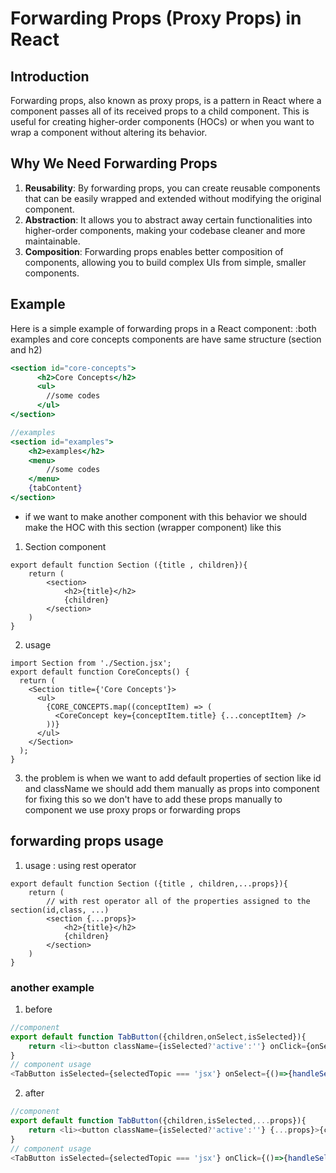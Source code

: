# Forwarding Props (Proxy Props) in React

## Introduction

Forwarding props, also known as proxy props, is a pattern in React where a component passes all of its received props to a child component. This is useful for creating higher-order components (HOCs) or when you want to wrap a component without altering its behavior.

## Why We Need Forwarding Props

1. **Reusability**: By forwarding props, you can create reusable components that can be easily wrapped and extended without modifying the original component.
2. **Abstraction**: It allows you to abstract away certain functionalities into higher-order components, making your codebase cleaner and more maintainable.
3. **Composition**: Forwarding props enables better composition of components, allowing you to build complex UIs from simple, smaller components.

## Example

Here is a simple example of forwarding props in a React component:
:both examples and core concepts components are have same structure (section and h2)
```jsx
<section id="core-concepts">
      <h2>Core Concepts</h2>
      <ul>
        //some codes
      </ul>
</section>

//examples
<section id="examples">
    <h2>examples</h2>
    <menu> 
        //some codes
    </menu>
    {tabContent}
</section>
```
* if we want to make another component with this behavior we should make the HOC with this section (wrapper component) like this 
1. Section component 
```JS
export default function Section ({title , children}){
    return (
        <section>
            <h2>{title}</h2>
            {children}
        </section>
    )
}
```
2. usage 
```JS
import Section from './Section.jsx';
export default function CoreConcepts() {
  return (
    <Section title={'Core Concepts'}>
      <ul>
        {CORE_CONCEPTS.map((conceptItem) => (
          <CoreConcept key={conceptItem.title} {...conceptItem} />
        ))}
      </ul>
    </Section>
  );
}
```
3. the problem is when we want to add default properties of section like id and className we should add them manually as props into component for fixing this so we don't have to add these props manually to component we use proxy props or forwarding props 

## forwarding props usage 

1. usage : using rest operator 
```JS
export default function Section ({title , children,...props}){
    return (
        // with rest operator all of the properties assigned to the section(id,class, ...)
        <section {...props}>
            <h2>{title}</h2>
            {children}
        </section>
    )
}
```

### another example 

1. before 
```js
//component 
export default function TabButton({children,onSelect,isSelected}){
    return <li><button className={isSelected?'active':''} onClick={onSelect}>{children}</button></li>;
}   
// component usage
<TabButton isSelected={selectedTopic === 'jsx'} onSelect={()=>{handleSelect('jsx')}}>JSX</TabButton>
```

2. after
```js
//component 
export default function TabButton({children,isSelected,...props}){
    return <li><button className={isSelected?'active':''} {...props}>{children}</button></li>;
}     
// component usage
<TabButton isSelected={selectedTopic === 'jsx'} onClick={()=>{handleSelect('jsx')}}>JSX</TabButton>
```
